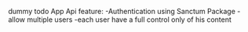 dummy todo App Api
 feature:
 -Authentication using Sanctum Package 
 -allow multiple users 
 -each user have a full control only of his content